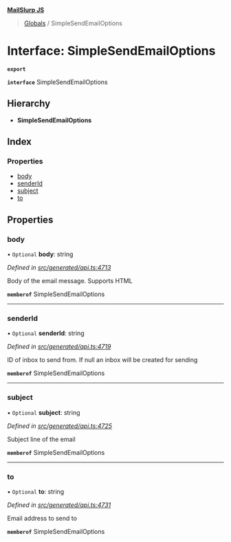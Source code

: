 **[MailSlurp JS](../README.md)**

> [Globals](../README.md) / SimpleSendEmailOptions

# Interface: SimpleSendEmailOptions

**`export`** 

**`interface`** SimpleSendEmailOptions

## Hierarchy

* **SimpleSendEmailOptions**

## Index

### Properties

* [body](simplesendemailoptions.md#body)
* [senderId](simplesendemailoptions.md#senderid)
* [subject](simplesendemailoptions.md#subject)
* [to](simplesendemailoptions.md#to)

## Properties

### body

• `Optional` **body**: string

*Defined in [src/generated/api.ts:4713](https://github.com/mailslurp/mailslurp-client/blob/b27590b/src/generated/api.ts#L4713)*

Body of the email message. Supports HTML

**`memberof`** SimpleSendEmailOptions

___

### senderId

• `Optional` **senderId**: string

*Defined in [src/generated/api.ts:4719](https://github.com/mailslurp/mailslurp-client/blob/b27590b/src/generated/api.ts#L4719)*

ID of inbox to send from. If null an inbox will be created for sending

**`memberof`** SimpleSendEmailOptions

___

### subject

• `Optional` **subject**: string

*Defined in [src/generated/api.ts:4725](https://github.com/mailslurp/mailslurp-client/blob/b27590b/src/generated/api.ts#L4725)*

Subject line of the email

**`memberof`** SimpleSendEmailOptions

___

### to

• `Optional` **to**: string

*Defined in [src/generated/api.ts:4731](https://github.com/mailslurp/mailslurp-client/blob/b27590b/src/generated/api.ts#L4731)*

Email address to send to

**`memberof`** SimpleSendEmailOptions
